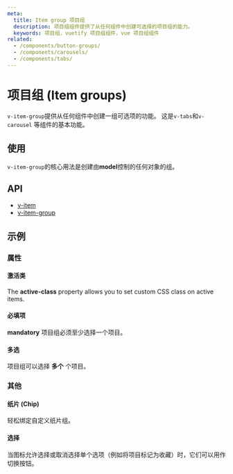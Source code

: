 ```yaml
---
meta:
  title: Item group 项目组
  description: 项目组组件提供了从任何组件中创建可选择的项目组的能力。
  keywords: 项目组，vuetify 项目组组件，vue 项目组组件
related:
  - /components/button-groups/
  - /components/carousels/
  - /components/tabs/
---
```


# 项目组 (Item groups)

`v-item-group`提供从任何组件中创建一组可选项的功能。 这是`v-tabs`和`v-carousel` 等组件的基本功能。

<entry-ad />

## 使用

`v-item-group`的核心用法是创建由<strong x-id=“1”>model</strong>控制的任何对象的组。

<example file="v-item-group/usage" />

## API

- [v-item](/api/v-item)
- [v-item-group](/api/v-item-group)

<inline-api page="components/item-groups" />


<!-- ## Sub-components

### v-item

v-item description -->

## 示例

### 属性

#### 激活类

The **active-class** property allows you to set custom CSS class on active items.

<example file="v-item-group/prop-active-class" />

#### 必填项

**mandatory** 项目组必须至少选择一个项目。

<example file="v-item-group/prop-mandatory" />

#### 多选

项目组可以选择 **多个** 个项目。

<example file="v-item-group/prop-multiple" />

### 其他

#### 纸片 (Chip)

轻松绑定自定义纸片组。

<example file="v-item-group/misc-chips" />

#### 选择

当图标允许选择或取消选择单个选项（例如将项目标记为收藏）时，它们可以用作切换按钮。

<example file="v-item-group/misc-selection" />

<backmatter />
